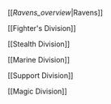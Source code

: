 [[_Ravens_overview_|Ravens]]

[[Fighter's Division]]

[[Stealth Division]]

[[Marine Division]]

[[Support Division]]

[[Magic Division]]
